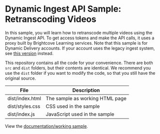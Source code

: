 # Dynamic Ingest API Sample: Retranscoding Videos

In this sample, you will learn how to retranscode multiple videos using the Dynamic Ingest API. To get access tokens and make the API calls, it uses a proxy built by Brightcove Learning services.  Note that this sample is for Dynamic Delivery accounts. If your account uses the legacy ingest system, see [this version](https://support.brightcove.com/dynamic-ingest-api-sample-re-transcoding-videos-legacy-ingest) instead.

This repository contains all the code for your convenience. There are both `src` and `dist` folders, but their contents are identical. We recommend you use the `dist` folder if you want to modify the code, so that you still have the original source.

<table>
	<thead>
		<th>File</th>
		<th>Description</th>
	</thead>
	<tr>
		<td>dist/index.html</td>
		<td>The sample as working HTML page</td>
	</tr>
	<tr>
		<td>dist/styles.css</td>
		<td>CSS used in the sample</td>
	</tr>
	<tr>
		<td>dist/index.js</td>
		<td>JavaScript used in the sample</td>
	</tr>
</table>

View the [documentation/working sample](https://support.brightcove.com/dynamic-ingest-api-sample-re-transcoding-videos-dynamic-delivery).

